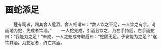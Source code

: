 # 画蛇添足
　　楚有祠者，赐其舍人卮酒。舍人相谓曰：“数人饮之不足，一人饮之有余。请画地为蛇，先成者饮酒。” 
　　一人蛇先成，引酒且饮之，乃左手持卮，右手画蛇曰：“我能为之足！”未成，一人之蛇成夺取卮曰：“蛇固无足，子安能为之足？”遂饮其酒。为蛇足者，终亡其酒。
 